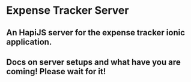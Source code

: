 # Expense Tracker Server

## An HapiJS server for the expense tracker ionic application.

## Docs on server setups and what have you are coming! Please wait for it!
